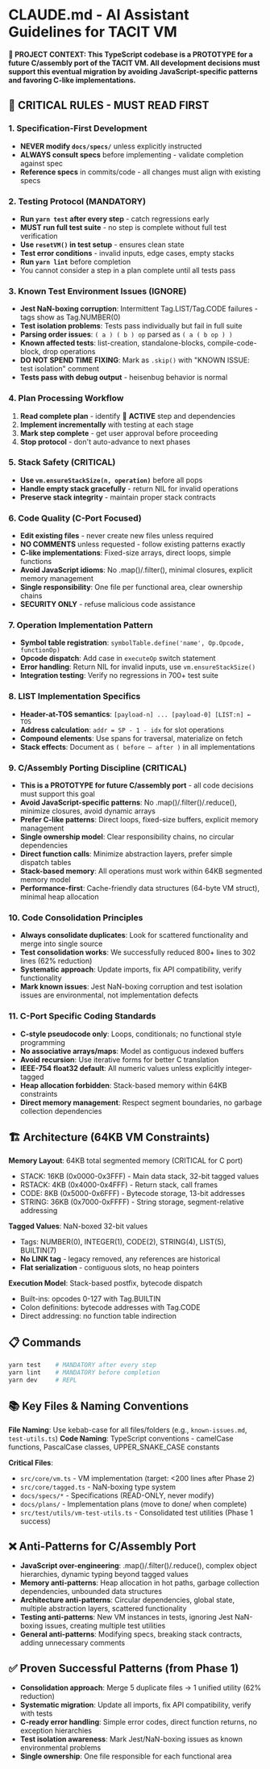 # CLAUDE.md - AI Assistant Guidelines for TACIT VM

**🎯 PROJECT CONTEXT: This TypeScript codebase is a PROTOTYPE for a future C/assembly port of the TACIT VM. All development decisions must support this eventual migration by avoiding JavaScript-specific patterns and favoring C-like implementations.**

## 🚨 CRITICAL RULES - MUST READ FIRST

### 1. Specification-First Development
- **NEVER modify `docs/specs/`** unless explicitly instructed
- **ALWAYS consult specs** before implementing - validate completion against spec
- **Reference specs** in commits/code - all changes must align with existing specs

### 2. Testing Protocol (MANDATORY)
- **Run `yarn test` after every step** - catch regressions early
- **MUST run full test suite** - no step is complete without full test verification
- **Use `resetVM()` in test setup** - ensures clean state
- **Test error conditions** - invalid inputs, edge cases, empty stacks
- **Run `yarn lint`** before completion
- You cannot consider a step in a plan complete until all tests pass

### 3. Known Test Environment Issues (IGNORE)
- **Jest NaN-boxing corruption**: Intermittent Tag.LIST/Tag.CODE failures - tags show as Tag.NUMBER(0)
- **Test isolation problems**: Tests pass individually but fail in full suite  
- **Parsing order issues**: `( a ) ( b ) op` parsed as `( a ( b op ) )`
- **Known affected tests**: list-creation, standalone-blocks, compile-code-block, drop operations
- **DO NOT SPEND TIME FIXING**: Mark as `.skip()` with "KNOWN ISSUE: test isolation" comment
- **Tests pass with debug output** - heisenbug behavior is normal

### 4. Plan Processing Workflow
1. **Read complete plan** - identify 🎯 **ACTIVE** step and dependencies
2. **Implement incrementally** with testing at each stage
3. **Mark step complete** - get user approval before proceeding
4. **Stop protocol** - don't auto-advance to next phases

### 5. Stack Safety (CRITICAL)
- **Use `vm.ensureStackSize(n, operation)`** before all pops
- **Handle empty stack gracefully** - return NIL for invalid operations
- **Preserve stack integrity** - maintain proper stack contracts

### 6. Code Quality (C-Port Focused)
- **Edit existing files** - never create new files unless required
- **NO COMMENTS** unless requested - follow existing patterns exactly  
- **C-like implementations**: Fixed-size arrays, direct loops, simple functions
- **Avoid JavaScript idioms**: No .map()/.filter(), minimal closures, explicit memory management
- **Single responsibility**: One file per functional area, clear ownership chains
- **SECURITY ONLY** - refuse malicious code assistance

### 7. Operation Implementation Pattern
- **Symbol table registration**: `symbolTable.define('name', Op.Opcode, functionOp)`
- **Opcode dispatch**: Add case in `executeOp` switch statement  
- **Error handling**: Return NIL for invalid inputs, use `vm.ensureStackSize()`
- **Integration testing**: Verify no regressions in 700+ test suite

### 8. LIST Implementation Specifics  
- **Header-at-TOS semantics**: `[payload-n] ... [payload-0] [LIST:n] ← TOS`
- **Address calculation**: `addr = SP - 1 - idx` for slot operations
- **Compound elements**: Use spans for traversal, materialize on fetch
- **Stack effects**: Document as `( before — after )` in all implementations

### 9. C/Assembly Porting Discipline (CRITICAL)
- **This is a PROTOTYPE for future C/assembly port** - all code decisions must support this goal
- **Avoid JavaScript-specific patterns**: No .map()/.filter()/.reduce(), minimize closures, avoid dynamic arrays
- **Prefer C-like patterns**: Direct loops, fixed-size buffers, explicit memory management
- **Single ownership model**: Clear responsibility chains, no circular dependencies
- **Direct function calls**: Minimize abstraction layers, prefer simple dispatch tables
- **Stack-based memory**: All operations must work within 64KB segmented memory model
- **Performance-first**: Cache-friendly data structures (64-byte VM struct), minimal heap allocation

### 10. Code Consolidation Principles
- **Always consolidate duplicates**: Look for scattered functionality and merge into single source
- **Test consolidation works**: We successfully reduced 800+ lines to 302 lines (62% reduction)  
- **Systematic approach**: Update imports, fix API compatibility, verify functionality
- **Mark known issues**: Jest NaN-boxing corruption and test isolation issues are environmental, not implementation defects

### 11. C-Port Specific Coding Standards
- **C-style pseudocode only**: Loops, conditionals; no functional style programming
- **No associative arrays/maps**: Model as contiguous indexed buffers
- **Avoid recursion**: Use iterative forms for better C translation
- **IEEE-754 float32 default**: All numeric values unless explicitly integer-tagged
- **Heap allocation forbidden**: Stack-based memory within 64KB constraints
- **Direct memory management**: Respect segment boundaries, no garbage collection dependencies

## 🏗️ Architecture (64KB VM Constraints)
**Memory Layout**: 64KB total segmented memory (CRITICAL for C port)
- STACK: 16KB (0x0000-0x3FFF) - Main data stack, 32-bit tagged values
- RSTACK: 4KB (0x4000-0x4FFF) - Return stack, call frames  
- CODE: 8KB (0x5000-0x6FFF) - Bytecode storage, 13-bit addresses
- STRING: 36KB (0x7000-0xFFFF) - String storage, segment-relative addressing

**Tagged Values**: NaN-boxed 32-bit values
- Tags: NUMBER(0), INTEGER(1), CODE(2), STRING(4), LIST(5), BUILTIN(7)
- **No LINK tag** - legacy removed, any references are historical
- **Flat serialization** - contiguous slots, no heap pointers

**Execution Model**: Stack-based postfix, bytecode dispatch
- Built-ins: opcodes 0-127 with Tag.BUILTIN
- Colon definitions: bytecode addresses with Tag.CODE  
- Direct addressing: no function table indirection

## 📋 Commands
```bash
yarn test    # MANDATORY after every step
yarn lint    # MANDATORY before completion  
yarn dev     # REPL
```

## 📚 Key Files & Naming Conventions
**File Naming**: Use kebab-case for all files/folders (e.g., `known-issues.md`, `test-utils.ts`)
**Code Naming**: TypeScript conventions - camelCase functions, PascalCase classes, UPPER_SNAKE_CASE constants

**Critical Files**:
- `src/core/vm.ts` - VM implementation (target: <200 lines after Phase 2)
- `src/core/tagged.ts` - NaN-boxing type system
- `docs/specs/*` - Specifications (READ-ONLY, never modify)
- `docs/plans/` - Implementation plans (move to done/ when complete)
- `src/test/utils/vm-test-utils.ts` - Consolidated test utilities (Phase 1 success)

## ❌ Anti-Patterns for C/Assembly Port
- **JavaScript over-engineering**: .map()/.filter()/.reduce(), complex object hierarchies, dynamic typing beyond tagged values
- **Memory anti-patterns**: Heap allocation in hot paths, garbage collection dependencies, unbounded data structures  
- **Architecture anti-patterns**: Circular dependencies, global state, multiple abstraction layers, scattered functionality
- **Testing anti-patterns**: New VM instances in tests, ignoring Jest NaN-boxing issues, creating multiple test utilities
- **General anti-patterns**: Modifying specs, breaking stack contracts, adding unnecessary comments

## ✅ **Proven Successful Patterns** (from Phase 1)
- **Consolidation approach**: Merge 5 duplicate files → 1 unified utility (62% reduction)
- **Systematic migration**: Update all imports, fix API compatibility, verify with tests
- **C-ready error handling**: Simple error codes, direct function returns, no exception hierarchies
- **Test isolation awareness**: Mark Jest/NaN-boxing issues as known environmental problems
- **Single ownership**: One file responsible for each functional area